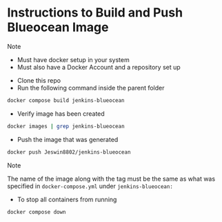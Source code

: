 # Instructions to Build and Push Blueocean Image

> [!Note]
> - Must have docker setup in your system
> - Must also have a Docker Account and a repository set up

- Clone this repo
- Run the following command inside the parent folder
```bash
docker compose build jenkins-blueocean
```
- Verify image has been created
```bash
docker images | grep jenkins-blueocean
```
- Push the image that was generated
```bash
docker push Jeswin8802/jenkins-blueocean
```

> [!Note]
> The name of the image along with the tag must be the same as what was specified in `docker-compose.yml` under `jenkins-blueocean:`

- To stop all containers from running
```bash
docker compose down
```